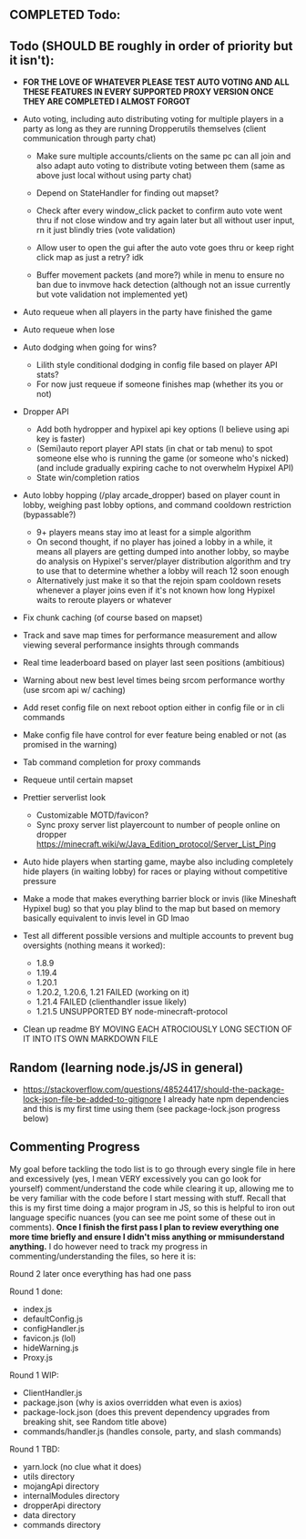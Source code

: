 ## COMPLETED Todo:


## Todo (SHOULD BE roughly in order of priority but it isn't):
- <strong>FOR THE LOVE OF WHATEVER PLEASE TEST AUTO VOTING AND ALL THESE FEATURES IN EVERY SUPPORTED PROXY VERSION ONCE THEY ARE COMPLETED I ALMOST FORGOT</strong>


- Auto voting, including auto distributing voting for multiple players in a party as long as they are running Dropperutils themselves (client communication through party chat)
  - Make sure multiple accounts/clients on the same pc can all join and also adapt auto voting to distribute voting between them (same as above just local without using party chat)

  - Depend on StateHandler for finding out mapset?
  - Check after every window_click packet to confirm auto vote went thru if not close window and try again later but all without user input, rn it just blindly tries (vote validation)
  - Allow user to open the gui after the auto vote goes thru or keep right click map as just a retry? idk
  - Buffer movement packets (and more?) while in menu to ensure no ban due to invmove hack detection (although not an issue currently but vote validation not implemented yet)


- Auto requeue when all players in the party have finished the game
- Auto requeue when lose
- Auto dodging when going for wins?
  - Lilith style conditional dodging in config file based on player API stats?
  - For now just requeue if someone finishes map (whether its you or not)

- Dropper API
  - Add both hydropper and hypixel api key options (I believe using api key is faster)
  - (Semi)auto report player API stats (in chat or tab menu) to spot someone else who is running the game (or someone who's nicked) (and include gradually expiring cache to not overwhelm Hypixel API)
  - State win/completion ratios



- Auto lobby hopping (/play arcade_dropper) based on player count in lobby, weighing past lobby options, and command cooldown restriction (bypassable?)
  - 9+ players means stay imo at least for a simple algorithm
  - On second thought, if no player has joined a lobby in a while, it means all players are getting dumped into another lobby, so maybe do analysis on Hypixel's server/player distribution algorithm and try to use that to determine whether a lobby will reach 12 soon enough
  - Alternatively just make it so that the rejoin spam cooldown resets whenever a player joins even if it's not known how long Hypixel waits to reroute players or whatever


- Fix chunk caching (of course based on mapset)


- Track and save map times for performance measurement and allow viewing several performance insights through commands


- Real time leaderboard based on player last seen positions (ambitious)


- Warning about new best level times being srcom performance worthy (use srcom api w/ caching)


- Add reset config file on next reboot option either in config file or in cli commands


- Make config file have control for ever feature being enabled or not (as promised in the warning)


- Tab command completion for proxy commands


- Requeue until certain mapset


- Prettier serverlist look
  - Customizable MOTD/favicon?
  - Sync proxy server list playercount to number of people online on dropper https://minecraft.wiki/w/Java_Edition_protocol/Server_List_Ping


- Auto hide players when starting game, maybe also including completely hide players (in waiting lobby) for races or playing without competitive pressure 


- Make a mode that makes everything barrier block or invis (like Mineshaft Hypixel bug) so that you play blind to the map but based on memory basically equivalent to invis level in GD lmao

  
- Test all different possible versions and multiple accounts to prevent bug oversights (nothing means it worked):
  - 1.8.9
  - 1.19.4
  - 1.20.1
  - 1.20.2, 1.20.6, 1.21 FAILED (working on it)
  - 1.21.4 FAILED (clienthandler issue likely)
  - 1.21.5 UNSUPPORTED BY node-minecraft-protocol


- Clean up readme BY MOVING EACH ATROCIOUSLY LONG SECTION OF IT INTO ITS OWN MARKDOWN FILE 













## Random (learning node.js/JS in general)
- https://stackoverflow.com/questions/48524417/should-the-package-lock-json-file-be-added-to-gitignore I already hate npm dependencies and this is my first time using them (see package-lock.json progress below)


## Commenting Progress
My goal before tackling the todo list is to go through every single file in here and excessively (yes, I mean VERY excessively you can go look for yourself) comment/understand the code while clearing it up, allowing me to be very familiar with the code before I start messing with stuff. Recall that this is my first time doing a major program in JS, so this is helpful to iron out language specific nuances (you can see me point some of these out in comments). <strong>Once I finish the first pass I plan to review everything one more time briefly and ensure I didn't miss anything or mmisunderstand anything.</strong> I do however need to track my progress in commenting/understanding the files, so here it is:

Round 2 later once everything has had one pass

Round 1 done:
- index.js
- defaultConfig.js
- configHandler.js
- favicon.js (lol)
- hideWarning.js
- Proxy.js

Round 1 WIP:
- ClientHandler.js
- package.json (why is axios overridden what even is axios)
- package-lock.json (does this prevent dependency upgrades from breaking shit, see Random title above)
- commands/handler.js (handles console, party, and slash commands)

Round 1 TBD:
- yarn.lock (no clue what it does)
- utils directory
- mojangApi directory
- internalModules directory
- dropperApi directory
- data directory
- commands directory